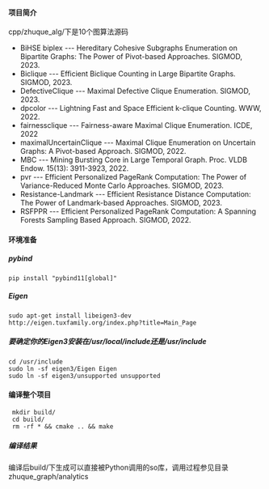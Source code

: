 #### 项目简介
cpp/zhuque_alg/下是10个图算法源码

* BiHSE biplex --- Hereditary Cohesive Subgraphs Enumeration on Bipartite Graphs: The Power of Pivot-based Approaches. SIGMOD, 2023.
* Biclique --- Efficient Biclique Counting in Large Bipartite Graphs. SIGMOD, 2023.
* DefectiveClique --- Maximal Defective Clique Enumeration. SIGMOD, 2023.
* dpcolor --- Lightning Fast and Space Efficient k-clique Counting. WWW, 2022.
* fairnessclique --- Fairness-aware Maximal Clique Enumeration. ICDE, 2022
* maximalUncertainClique --- Maximal Clique Enumeration on Uncertain Graphs: A Pivot-based Approach. SIGMOD, 2022.
* MBC --- Mining Bursting Core in Large Temporal Graph. Proc. VLDB Endow. 15(13): 3911-3923, 2022.
* pvr --- Efficient Personalized PageRank Computation: The Power of Variance-Reduced Monte Carlo Approaches. SIGMOD, 2023.
* Resistance-Landmark --- Efficient Resistance Distance Computation: The Power of Landmark-based Approaches. SIGMOD, 2023.
* RSFPPR --- Efficient Personalized PageRank Computation: A Spanning Forests Sampling Based Approach. SIGMOD, 2022.

#### 环境准备
##### pybind
```
pip install "pybind11[global]"
```
##### Eigen
```
sudo apt-get install libeigen3-dev
http://eigen.tuxfamily.org/index.php?title=Main_Page
```
##### 要确定你的Eigen3安装在/usr/local/include还是/usr/include
```
cd /usr/include
sudo ln -sf eigen3/Eigen Eigen
sudo ln -sf eigen3/unsupported unsupported
```
#### 编译整个项目
```
 mkdir build/
 cd build/
 rm -rf * && cmake .. && make
 ```
##### 编译结果
编译后build/下生成可以直接被Python调用的so库，调用过程参见目录zhuque_graph/analytics 
